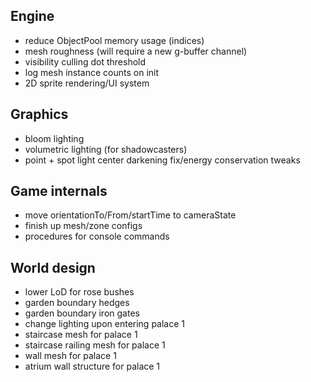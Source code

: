 ## Engine
* reduce ObjectPool memory usage (indices)
* mesh roughness (will require a new g-buffer channel)
* visibility culling dot threshold
* log mesh instance counts on init
* 2D sprite rendering/UI system

## Graphics
* bloom lighting
* volumetric lighting (for shadowcasters)
* point + spot light center darkening fix/energy conservation tweaks

## Game internals
* move orientationTo/From/startTime to cameraState
* finish up mesh/zone configs
* procedures for console commands

## World design
* lower LoD for rose bushes
* garden boundary hedges
* garden boundary iron gates
* change lighting upon entering palace 1
* staircase mesh for palace 1
* staircase railing mesh for palace 1
* wall mesh for palace 1
* atrium wall structure for palace 1